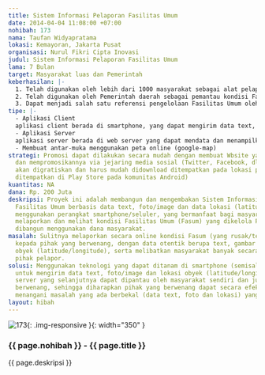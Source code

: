 ```yaml
---
title: Sistem Informasi Pelaporan Fasilitas Umum
date: 2014-04-04 11:08:00 +07:00
nohibah: 173
nama: Taufan Widyapratama
lokasi: Kemayoran, Jakarta Pusat
organisasi: Nurul Fikri Cipta Inovasi
judul: Sistem Informasi Pelaporan Fasilitas Umum
lama: 7 Bulan
target: Masyarakat luas dan Pemerintah
keberhasilan: |-
  1. Telah digunakan oleh lebih dari 1000 masyarakat sebagai alat pelaporan online
  2. Telah digunakan oleh Pemerintah daerah sebagai pemantau kondisi Fasilitas Umum yang dicakupi
  3. Dapat menjadi salah satu referensi pengelolaan Fasilitas Umum oleh Pemerintah terkait
tipe: |-
  - Aplikasi Client
  aplikasi client berada di smartphone, yang dapat mengirim data text, foto/image dan data lokasi (latitude/longitude)
  - Aplikasi Server
  aplikasi server berada di web server yang dapat mendata dan menampilkan informasi yang didapat dari smartphone dan selanjutnya dapat diakses (dilihat/dipantau) oleh masyarakat, bahkan dapat diupdate statusnya oleh Pemerintah (jika memungkinkan)
  - Membuat antar-muka menggunakan peta online (google-map)
strategi: Promosi dapat dilakukan secara mudah dengan membuat Wbsite yang menarik
  dan mempromosikannya via jejaring media sosial (Twitter, Facebook, dll). Aplikasi
  akan digratiskan dan harus mudah didownload ditempatkan pada lokasi publik (misal
  ditempatkan di Play Store pada komunitas Android)
kuantitas: NA
dana: Rp. 200 Juta
deskripsi: Proyek ini adalah membangun dan mengembakan Sistem Informasi Pelaporan
  Fasilitas Umum berbasis data text, foto/image dan data lokasi (latitude/longitude)
  menggunakan perangkat smartphone/seluler, yang bermanfaat bagi masyarakat untuk
  melaporkan dan melihat kondisi Fasilitas Umum (Fasum) yang dikelola Pemerintah yang
  dibangun menggunakan dana masyarakat.
masalah: Sulitnya melaporkan secara online kondisi Fasum (yang rusak/terbengkalai)
  kepada pihak yang berwenang, dengan data otentik berupa text, gambar dan posisi
  obyek (latitude/longitude), serta melibatkan masyarakat banyak secara kolektif sebagai
  pihak pelapor.
solusi: Menggunakan teknologi yang dapat ditanam di smartphone (semisal android, dll)
  untuk mengirim data text, foto/image dan lokasi obyek (latitude/longitude) ke web
  server yang selanjutnya dapat dipantau oleh masyarakat sendiri dan juga pihak yang
  berwenang, sehingga diharapkan pihak yang berwenang dapat secara efektif dan cepat
  menangani masalah yang ada berbekal (data text, foto dan lokasi) yang akurat tersebut.
layout: hibah
---
```


![173](/static/img/hibahcms/173.png){: .img-responsive }{: width="350" }

### {{ page.nohibah }} - {{ page.title }}

{{ page.deskripsi }}
